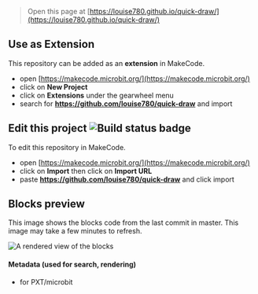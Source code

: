 
> Open this page at [https://louise780.github.io/quick-draw/](https://louise780.github.io/quick-draw/)

## Use as Extension

This repository can be added as an **extension** in MakeCode.

* open [https://makecode.microbit.org/](https://makecode.microbit.org/)
* click on **New Project**
* click on **Extensions** under the gearwheel menu
* search for **https://github.com/louise780/quick-draw** and import

## Edit this project ![Build status badge](https://github.com/louise780/quick-draw/workflows/MakeCode/badge.svg)

To edit this repository in MakeCode.

* open [https://makecode.microbit.org/](https://makecode.microbit.org/)
* click on **Import** then click on **Import URL**
* paste **https://github.com/louise780/quick-draw** and click import

## Blocks preview

This image shows the blocks code from the last commit in master.
This image may take a few minutes to refresh.

![A rendered view of the blocks](https://github.com/louise780/quick-draw/raw/master/.github/makecode/blocks.png)

#### Metadata (used for search, rendering)

* for PXT/microbit
<script src="https://makecode.com/gh-pages-embed.js"></script><script>makeCodeRender("{{ site.makecode.home_url }}", "{{ site.github.owner_name }}/{{ site.github.repository_name }}");</script>
